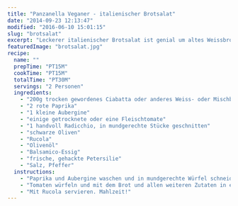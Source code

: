```yaml
---
title: "Panzanella Veganer - italienischer Brotsalat"
date: "2014-09-23 12:13:47"
modified: "2016-06-10 15:01:15"
slug: "brotsalat"
excerpt: "Leckerer italienischer Brotsalat ist genial um altes Weissbrot zu verwerten und schmeckt vorzüglich mit gegrilltem Gemüse."
featuredImage: "brotsalat.jpg"
recipe:
  name: ""
  prepTime: "PT15M"
  cookTime: "PT15M"
  totalTime: "PT30M"
  servings: "2 Personen"
  ingredients:
    - "200g trocken gewordenes Ciabatta oder anderes Weiss- oder Mischbrot, in Würfel geschnitten"
    - "2 rote Paprika"
    - "1 kleine Aubergine"
    - "einige getrocknete oder eine Fleischtomate"
    - "1 handvoll Radicchio, in mundgerechte Stücke geschnitten"
    - "schwarze Oliven"
    - "Rucola"
    - "Olivenöl"
    - "Balsamico-Essig"
    - "frische, gehackte Petersilie"
    - "Salz, Pfeffer"
  instructions:
    - "Paprika und Aubergine waschen und in mundgerechte Würfel schneiden. Auf ein Backblech geben, salzen und bei 200°C für 10-15min grillen, kurz abkühlen lassen."
    - "Tomaten würfeln und mit dem Brot und allen weiteren Zutaten in eine Schüssel geben. Mit Essig, Öl abmachen, abschmecken und für min. 5min ziehen lassen."
    - "Mit Rucola servieren. Mahlzeit!"
---
```


